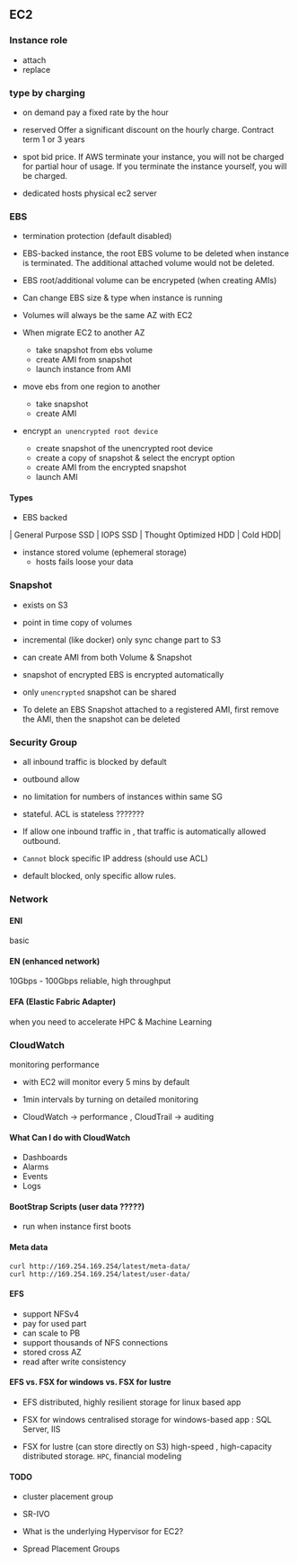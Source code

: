 ## EC2

### Instance role
* attach
* replace

### type by charging

* on demand
pay a fixed rate by the hour

* reserved
Offer a significant discount on the hourly charge.
Contract term 1 or 3 years 

* spot
bid price. 
If AWS terminate your instance, you will not be charged for partial hour of usage.
If you terminate the instance yourself, you will be charged.

* dedicated hosts
physical ec2 server

### EBS
* termination protection (default disabled)

* EBS-backed instance, the root EBS volume to be deleted when instance is terminated.
   The additional attached volume would not be deleted.
   
* EBS root/additional volume can be encrypeted (when creating AMIs)

* Can change EBS size & type when instance is running

* Volumes will always be the same AZ with EC2

* When migrate EC2 to another AZ
    * take snapshot from ebs volume
    * create AMI from snapshot
    * launch instance from AMI
* move ebs from one region to another
    * take snapshot
    * create AMI
    
* encrypt `an unencrypted root device`
    * create snapshot of the unencrypted root device
    * create a copy of snapshot & select the encrypt option
    * create AMI from the encrypted snapshot
    * launch AMI

#### Types

* EBS backed

| General Purpose SSD | IOPS SSD | Thought Optimized HDD | Cold HDD|


* instance stored volume (ephemeral storage)
    * hosts fails loose your data

### Snapshot

* exists on S3
* point in time copy of volumes
* incremental (like docker) only sync change part to S3
* can create AMI from both Volume & Snapshot

* snapshot of encrypted EBS is encrypted automatically

* only `unencrypted` snapshot can be shared

* To delete an EBS Snapshot attached to a registered AMI,
 first remove the AMI,
 then the snapshot can be deleted

### Security Group

* all inbound traffic is blocked by default
* outbound allow
* no limitation for numbers of instances within same SG  

* stateful. ACL is stateless ???????
* If allow one inbound traffic in , that traffic is automatically allowed outbound.

* `Cannot` block specific IP address (should use ACL)
* default blocked, only specific allow rules.

### Network

#### ENI
basic

#### EN (enhanced network)
10Gbps - 100Gbps reliable, high throughput

#### EFA (Elastic Fabric Adapter)
when you need to accelerate HPC & Machine Learning

### CloudWatch
monitoring performance

* with EC2 will monitor every 5 mins by default

* 1min intervals by turning on detailed monitoring

* CloudWatch -> performance , CloudTrail -> auditing

#### What Can I do with CloudWatch

* Dashboards
* Alarms
* Events
* Logs


#### BootStrap Scripts (user data ?????)
* run when instance first boots

#### Meta data
```
curl http://169.254.169.254/latest/meta-data/
curl http://169.254.169.254/latest/user-data/
```

#### EFS 
* support NFSv4
* pay for used part
* can scale to PB
* support thousands of NFS connections
* stored cross AZ
* read after write consistency

#### EFS vs. FSX for windows vs. FSX for lustre
* EFS
distributed, highly resilient storage for linux based app

* FSX for windows
centralised storage for windows-based app : SQL Server, IIS

* FSX for lustre (can store directly on S3)
high-speed , high-capacity distributed storage.
`HPC`, financial modeling


#### TODO 

* cluster placement group

* SR-IVO

* What is the underlying Hypervisor for EC2?

* Spread Placement Groups
